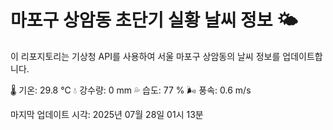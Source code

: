 
# 마포구 상암동 초단기 실황 날씨 정보 🌤️

이 리포지토리는 기상청 API를 사용하여 서울 마포구 상암동의 날씨 정보를 업데이트합니다. 

🌡️ 기온: 29.8 ℃
💧 강수량: 0 mm
💦 습도: 77 %
🌬️ 풍속: 0.6 m/s

마지막 업데이트 시각: 2025년 07월 28일 01시 13분    

